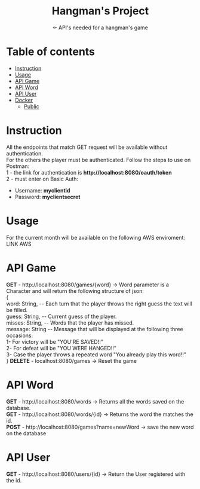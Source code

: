 <h1 align="center">Hangman's Project</h1>

<p align="center">⚰️ API's needed for a hangman's game</p>

Table of contents
=================

<!--ts-->
   * [Instruction](#instruction)
   * [Usage](#usage)
   * [API Game](#api-game)
   * [API Word](#api-word)
   * [API User](#api-user)
   * [Docker](#docker)
     * [Public](#public)
<!--te-->

Instruction
============
<p>
All the endpoints that match GET request will be available without authentication.
<br>For the others the player must be authenticated. Follow the steps to use on Postman:
<br>1 - the link for authentication is <strong>http://localhost:8080/oauth/token</strong>
<br>2 - must enter on Basic Auth: 
                            <ul>
                                <li>Username: <strong>myclientid</strong></li>
                                <li>Password: <strong>myclientsecret</strong></li>
                            </ul>
</p>

Usage
============
<p>
For the current month will be available on the following AWS enviroment: LINK AWS
</p>

API Game
============
<p>
<strong>GET</strong> - http://localhost:8080/games/{word} -> Word parameter is a Character and will return the following structure of json:
<br>    {
<br>        word: String, -- Each turn that the player throws the right guess the text will be filled. 
<br>        guess: String, -- Current guess of the player.
<br>        misses: String, -- Words that the player has missed.
<br>        message: String -- Message that will be displayed at the following three occasions: 
<br>                           1- For victory will be "YOU'RE SAVED!!"
<br>                           2- For defeat will be "YOU WERE HANGED!!"
<br>                           3- Case the player throws a repeated word "You already play this word!!"
<br>    }
<strong>DELETE</strong> - localhost:8080/games -> Reset the game
</p>

API Word
============
<p>
<strong>GET</strong> - http://localhost:8080/words -> Returns all the words saved on the database.
<br><strong>GET</strong> - http://localhost:8080/words/{id} -> Returns the word the matches the id.
<br><strong>POST</strong> - http://localhost:8080/games?name=newWord -> save the new word on the database
</p>

API User
============
<p>
<strong>GET</strong> - http://localhost:8080/users/{id} -> Return the User registered with the id.
</p>